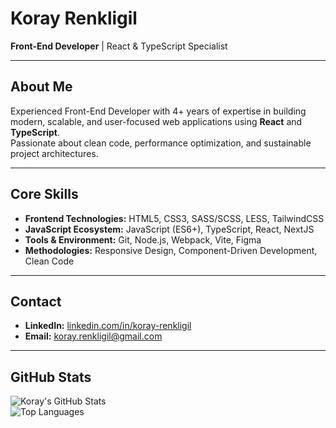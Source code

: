 # Koray Renkligil

**Front-End Developer** | React & TypeScript Specialist

---

## About Me
Experienced Front-End Developer with 4+ years of expertise in building modern, scalable, and user-focused web applications using **React** and **TypeScript**.  
Passionate about clean code, performance optimization, and sustainable project architectures.

---

## Core Skills
- **Frontend Technologies:** HTML5, CSS3, SASS/SCSS, LESS, TailwindCSS  
- **JavaScript Ecosystem:** JavaScript (ES6+), TypeScript, React, NextJS  
- **Tools & Environment:** Git, Node.js, Webpack, Vite, Figma  
- **Methodologies:** Responsive Design, Component-Driven Development, Clean Code  

---

## Contact
- **LinkedIn:** [linkedin.com/in/koray-renkligil](https://linkedin.com/in/koray-renkligil)  
- **Email:** koray.renkligil@gmail.com  

---

## GitHub Stats
![Koray's GitHub Stats](https://github-readme-stats.vercel.app/api?username=korayrenkligill&show_icons=true&theme=default&hide_title=true)  
![Top Languages](https://github-readme-stats.vercel.app/api/top-langs/?username=korayrenkligill&layout=compact&theme=default)
